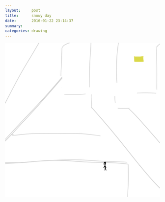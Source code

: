 ```yaml
---
layout:     post
title:      snowy day
date:       2016-01-22 23:14:37
summary:    
categories: drawing
---
```

![snowy day](/images/diary/snowy-day.png "I will the snow would last forever.")
